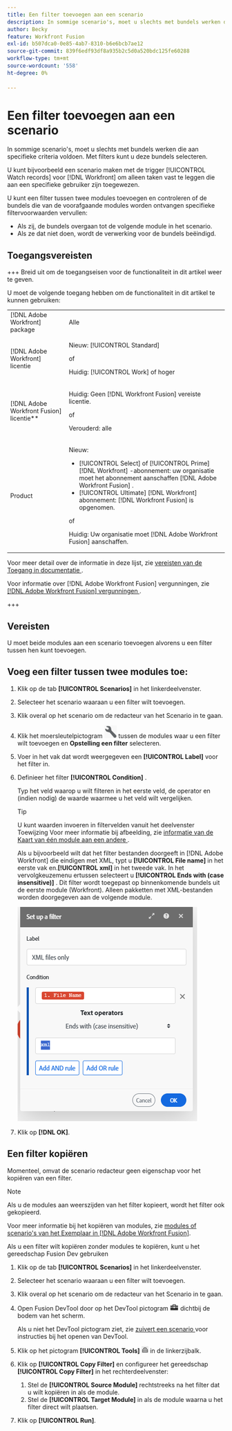 ```yaml
---
title: Een filter toevoegen aan een scenario
description: In sommige scenario's, moet u slechts met bundels werken die aan specifieke criteria voldoen. Met filters kunt u deze bundels selecteren.
author: Becky
feature: Workfront Fusion
exl-id: b507dca0-0e85-4ab7-8310-b6e6bcb7ae12
source-git-commit: 839f6edf93df8a935b2c5d0a520bdc125fe60288
workflow-type: tm+mt
source-wordcount: '558'
ht-degree: 0%

---
```


# Een filter toevoegen aan een scenario

In sommige scenario&#39;s, moet u slechts met bundels werken die aan specifieke criteria voldoen. Met filters kunt u deze bundels selecteren.

U kunt bijvoorbeeld een scenario maken met de trigger [!UICONTROL Watch records] voor [!DNL Workfront] om alleen taken vast te leggen die aan een specifieke gebruiker zijn toegewezen.

U kunt een filter tussen twee modules toevoegen en controleren of de bundels die van de voorafgaande modules worden ontvangen specifieke filtervoorwaarden vervullen:

* Als zij, de bundels overgaan tot de volgende module in het scenario.
* Als ze dat niet doen, wordt de verwerking voor de bundels beëindigd.

## Toegangsvereisten

+++ Breid uit om de toegangseisen voor de functionaliteit in dit artikel weer te geven.

U moet de volgende toegang hebben om de functionaliteit in dit artikel te kunnen gebruiken:

<table style="table-layout:auto">
 <col> 
 <col> 
 <tbody> 
  <tr> 
   <td role="rowheader">[!DNL Adobe Workfront] package</td> 
   <td> <p>Alle</p> </td> 
  </tr> 
  <tr data-mc-conditions=""> 
   <td role="rowheader">[!DNL Adobe Workfront] licentie</td> 
   <td> <p>Nieuw: [!UICONTROL Standard]</p><p>of</p><p>Huidig: [!UICONTROL Work] of hoger</p> </td> 
  </tr> 
  <tr> 
   <td role="rowheader">[!DNL Adobe Workfront Fusion] licentie**</td> 
   <td>
   <p>Huidig: Geen [!DNL Workfront Fusion] vereiste licentie.</p>
   <p>of</p>
   <p>Verouderd: alle </p>
   </td> 
  </tr> 
  <tr> 
   <td role="rowheader">Product</td> 
   <td>
   <p>Nieuw:</p> <ul><li>[!UICONTROL Select] of [!UICONTROL Prime] [!DNL Workfront] -abonnement: uw organisatie moet het abonnement aanschaffen [!DNL Adobe Workfront Fusion] .</li><li>[!UICONTROL Ultimate] [!DNL Workfront] abonnement: [!DNL Workfront Fusion] is opgenomen.</li></ul>
   <p>of</p>
   <p>Huidig: Uw organisatie moet [!DNL Adobe Workfront Fusion] aanschaffen.</p>
   </td> 
  </tr>
 </tbody> 
</table>

Voor meer detail over de informatie in deze lijst, zie [ vereisten van de Toegang in documentatie ](/help/workfront-fusion/references/licenses-and-roles/access-level-requirements-in-documentation.md).

Voor informatie over [!DNL Adobe Workfront Fusion] vergunningen, zie [[!DNL Adobe Workfront Fusion]  vergunningen ](/help/workfront-fusion/set-up-and-manage-workfront-fusion/licensing-operations-overview/license-automation-vs-integration.md).

+++

## Vereisten

U moet beide modules aan een scenario toevoegen alvorens u een filter tussen hen kunt toevoegen.

## Voeg een filter tussen twee modules toe:

1. Klik op de tab **[!UICONTROL Scenarios]** in het linkerdeelvenster.
1. Selecteer het scenario waaraan u een filter wilt toevoegen.
1. Klik overal op het scenario om de redacteur van het Scenario in te gaan.
1. Klik het moersleutelpictogram ![ pictogram van de Sleutel ](assets/wrench-icon.png) tussen de modules waar u een filter wilt toevoegen en **Opstelling een filter** selecteren.
1. Voer in het vak dat wordt weergegeven een **[!UICONTROL Label]** voor het filter in.
1. Definieer het filter **[!UICONTROL Condition]** .

   Typ het veld waarop u wilt filteren in het eerste veld, de operator en (indien nodig) de waarde waarmee u het veld wilt vergelijken.

   >[!TIP]
   >
   >U kunt waarden invoeren in filtervelden vanuit het deelvenster Toewijzing
   >Voor meer informatie bij afbeelding, zie [ informatie van de Kaart van één module aan een andere ](/help/workfront-fusion/create-scenarios/map-data/map-data-from-one-to-another.md).

   Als u bijvoorbeeld wilt dat het filter bestanden doorgeeft in [!DNL Adobe Workfront] die eindigen met XML, typt u **[!UICONTROL File name]** in het eerste vak en.**[!UICONTROL xml]** in het tweede vak. In het vervolgkeuzemenu ertussen selecteert u **[!UICONTROL Ends with (case insensitive)]** . Dit filter wordt toegepast op binnenkomende bundels uit de eerste module (Workfront). Alleen pakketten met XML-bestanden worden doorgegeven aan de volgende module.

   ![](assets/set-up-filter-box.png)

1. Klik op **[!DNL OK]**.

## Een filter kopiëren

Momenteel, omvat de scenario redacteur geen eigenschap voor het kopiëren van een filter.

>[!NOTE]
>
>Als u de modules aan weerszijden van het filter kopieert, wordt het filter ook gekopieerd.
>
>Voor meer informatie bij het kopiëren van modules, zie [ modules of scenario&#39;s van het Exemplaar in  [!DNL Adobe Workfront Fusion]](/help/workfront-fusion/create-scenarios/add-modules/copy-modules-or-scenarios.md).

Als u een filter wilt kopiëren zonder modules te kopiëren, kunt u het gereedschap Fusion Dev gebruiken

1. Klik op de tab **[!UICONTROL Scenarios]** in het linkerdeelvenster.
1. Selecteer het scenario waaraan u een filter wilt toevoegen.
1. Klik overal op het scenario om de redacteur van het Scenario in te gaan.
1. Open Fusion DevTool door op het DevTool pictogram ![ te klikken DevTool pictogram ](assets/debugger-icon.png) dichtbij de bodem van het scherm.

   Als u niet het DevTool pictogram ziet, zie [ zuivert een scenario ](/help/workfront-fusion/manage-scenarios/debug-a-scenario.md) voor instructies bij het openen van DevTool.

1. Klik op het pictogram **[!UICONTROL Tools]** ![](assets/devtools-tools-icon.png) in de linkerzijbalk.

1. Klik op **[!UICONTROL Copy Filter]** en configureer het gereedschap **[!UICONTROL Copy Filter]** in het rechterdeelvenster:

   1. Stel de **[!UICONTROL Source Module]** rechtstreeks na het filter dat u wilt kopiëren in als de module.
   1. Stel de **[!UICONTROL Target Module]** in als de module waarna u het filter direct wilt plaatsen.

1. Klik op **[!UICONTROL Run]**.
